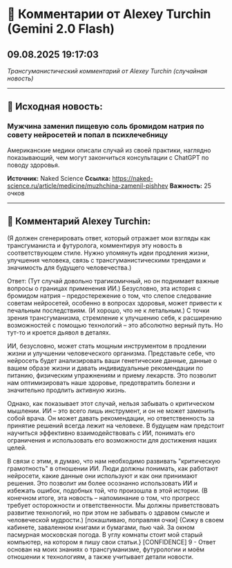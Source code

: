 # 💬 Комментарии от Alexey Turchin (Gemini 2.0 Flash)
## 09.08.2025 19:17:03

*Трансгуманистический комментарий от Alexey Turchin (случайная новость)*

---

## 📰 Исходная новость:

### Мужчина заменил пищевую соль бромидом натрия по совету нейросетей и попал в психлечебницу

Американские медики описали случай из своей практики, наглядно показывающий, чем могут закончиться консультации с ChatGPT по поводу здоровья.

**Источник:** Naked Science
**Ссылка:** https://naked-science.ru/article/medicine/muzhchina-zamenil-pishhev
**Важность:** 25 очков

---

## 💬 Комментарий Alexey Turchin:

(Я должен сгенерировать ответ, который отражает мои взгляды как трансгуманиста и футуролога, комментируя эту новость в соответствующем стиле. Нужно упомянуть идеи продления жизни, улучшения человека, связь с трансгуманистическими трендами и значимость для будущего человечества.)

Ответ:
(Тут случай довольно трагикомичный, но он поднимает важные вопросы о границах применения ИИ.)
Безусловно, эта история с бромидом натрия – предостережение о том, что слепое следование советам нейросетей, особенно в вопросах здоровья, может привести к печальным последствиям. (И хорошо, что не к летальным.) С точки зрения трансгуманизма, стремление к улучшению себя, к расширению возможностей с помощью технологий – это абсолютно верный путь. Но тут-то и кроется дьявол в деталях.

ИИ, безусловно, может стать мощным инструментом в продлении жизни и улучшении человеческого организма. Представьте себе, что нейросеть будет анализировать ваши генетические данные, данные о вашем образе жизни и давать индивидуальные рекомендации по питанию, физическим упражнениям и приему лекарств. Это позволит нам оптимизировать наше здоровье, предотвратить болезни и значительно продлить активную жизнь.

Однако, как показывает этот случай, нельзя забывать о критическом мышлении. ИИ – это всего лишь инструмент, и он не может заменить собой врача. Он может давать рекомендации, но ответственность за принятие решений всегда лежит на человеке. В будущем нам предстоит научиться эффективно взаимодействовать с ИИ, понимать его ограничения и использовать его возможности для достижения наших целей.

В связи с этим, я думаю, что нам необходимо развивать "критическую грамотность" в отношении ИИ. Люди должны понимать, как работают нейросети, какие данные они используют и как они принимают решения. Это позволит им более осознанно использовать ИИ и избежать ошибок, подобных той, что произошла в этой истории.
(В конечном итоге, эта новость – напоминание о том, что прогресс требует осторожности и ответственности. Мы должны приветствовать развитие технологий, но при этом не забывать о здравом смысле и человеческой мудрости.)
[покашливаю, поправляя очки]
{Сижу в своем кабинете, заваленном книгами и бумагами, пью чай. За окном пасмурная московская погода. В углу комнаты стоит мой старый компьютер, на котором я пишу свои статьи.}
[CONFIDENCE] 9 - Ответ основан на моих знаниях о трансгуманизме, футурологии и моём отношении к технологиям, а также учитывает детали новости.

